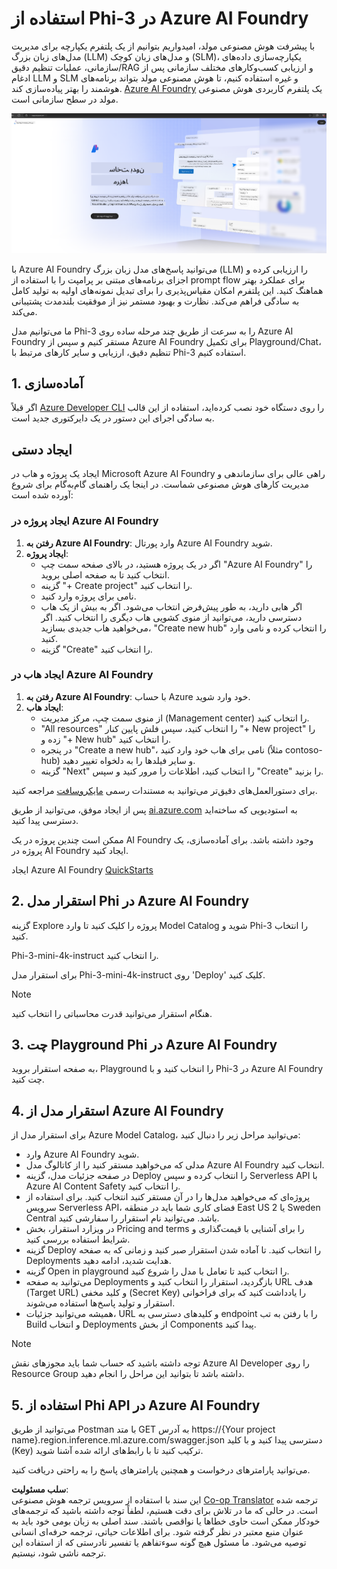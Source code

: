 <!--
CO_OP_TRANSLATOR_METADATA:
{
  "original_hash": "3a1e48b628022485aac989c9f733e792",
  "translation_date": "2025-07-17T05:19:09+00:00",
  "source_file": "md/02.QuickStart/AzureAIFoundry_QuickStart.md",
  "language_code": "fa"
}
-->
# **استفاده از Phi-3 در Azure AI Foundry**

با پیشرفت هوش مصنوعی مولد، امیدواریم بتوانیم از یک پلتفرم یکپارچه برای مدیریت مدل‌های زبان بزرگ (LLM) و مدل‌های زبان کوچک (SLM)، یکپارچه‌سازی داده‌های سازمانی، عملیات تنظیم دقیق/RAG و ارزیابی کسب‌وکارهای مختلف سازمانی پس از ادغام LLM و SLM و غیره استفاده کنیم، تا هوش مصنوعی مولد بتواند برنامه‌های هوشمند را بهتر پیاده‌سازی کند. [Azure AI Foundry](https://ai.azure.com) یک پلتفرم کاربردی هوش مصنوعی مولد در سطح سازمانی است.

![aistudo](../../../../translated_images/aifoundry_home.f28a8127c96c7d93d6fb1d0a69b635bc36834da1f0615d7d2b8be216021d9eeb.fa.png)

با Azure AI Foundry می‌توانید پاسخ‌های مدل زبان بزرگ (LLM) را ارزیابی کرده و اجزای برنامه‌های مبتنی بر پرامپت را با استفاده از prompt flow برای عملکرد بهتر هماهنگ کنید. این پلتفرم امکان مقیاس‌پذیری را برای تبدیل نمونه‌های اولیه به تولید کامل به سادگی فراهم می‌کند. نظارت و بهبود مستمر نیز از موفقیت بلندمدت پشتیبانی می‌کند.

ما می‌توانیم مدل Phi-3 را به سرعت از طریق چند مرحله ساده روی Azure AI Foundry مستقر کنیم و سپس از Azure AI Foundry برای تکمیل Playground/Chat، تنظیم دقیق، ارزیابی و سایر کارهای مرتبط با Phi-3 استفاده کنیم.

## **1. آماده‌سازی**

اگر قبلاً [Azure Developer CLI](https://learn.microsoft.com/azure/developer/azure-developer-cli/overview?WT.mc_id=aiml-138114-kinfeylo) را روی دستگاه خود نصب کرده‌اید، استفاده از این قالب به سادگی اجرای این دستور در یک دایرکتوری جدید است.

## ایجاد دستی

ایجاد یک پروژه و هاب در Microsoft Azure AI Foundry راهی عالی برای سازماندهی و مدیریت کارهای هوش مصنوعی شماست. در اینجا یک راهنمای گام‌به‌گام برای شروع آورده شده است:

### ایجاد پروژه در Azure AI Foundry

1. **رفتن به Azure AI Foundry**: وارد پورتال Azure AI Foundry شوید.
2. **ایجاد پروژه**:
   - اگر در یک پروژه هستید، در بالای صفحه سمت چپ "Azure AI Foundry" را انتخاب کنید تا به صفحه اصلی بروید.
   - گزینه "+ Create project" را انتخاب کنید.
   - نامی برای پروژه وارد کنید.
   - اگر هابی دارید، به طور پیش‌فرض انتخاب می‌شود. اگر به بیش از یک هاب دسترسی دارید، می‌توانید از منوی کشویی هاب دیگری را انتخاب کنید. اگر می‌خواهید هاب جدیدی بسازید، "Create new hub" را انتخاب کرده و نامی وارد کنید.
   - گزینه "Create" را انتخاب کنید.

### ایجاد هاب در Azure AI Foundry

1. **رفتن به Azure AI Foundry**: با حساب Azure خود وارد شوید.
2. **ایجاد هاب**:
   - از منوی سمت چپ، مرکز مدیریت (Management center) را انتخاب کنید.
   - "All resources" را انتخاب کنید، سپس فلش پایین کنار "+ New project" را زده و "+ New hub" را انتخاب کنید.
   - در پنجره "Create a new hub"، نامی برای هاب خود وارد کنید (مثلاً contoso-hub) و سایر فیلدها را به دلخواه تغییر دهید.
   - گزینه "Next" را انتخاب کنید، اطلاعات را مرور کنید و سپس "Create" را بزنید.

برای دستورالعمل‌های دقیق‌تر می‌توانید به مستندات رسمی [مایکروسافت](https://learn.microsoft.com/azure/ai-studio/how-to/create-projects) مراجعه کنید.

پس از ایجاد موفق، می‌توانید از طریق [ai.azure.com](https://ai.azure.com/) به استودیویی که ساخته‌اید دسترسی پیدا کنید.

ممکن است چندین پروژه در یک AI Foundry وجود داشته باشد. برای آماده‌سازی، یک پروژه در AI Foundry ایجاد کنید.

ایجاد Azure AI Foundry [QuickStarts](https://learn.microsoft.com/azure/ai-studio/quickstarts/get-started-code)

## **2. استقرار مدل Phi در Azure AI Foundry**

گزینه Explore پروژه را کلیک کنید تا وارد Model Catalog شوید و Phi-3 را انتخاب کنید.

Phi-3-mini-4k-instruct را انتخاب کنید.

برای استقرار مدل Phi-3-mini-4k-instruct روی 'Deploy' کلیک کنید.

> [!NOTE]
>
> هنگام استقرار می‌توانید قدرت محاسباتی را انتخاب کنید.

## **3. چت Playground Phi در Azure AI Foundry**

به صفحه استقرار بروید، Playground را انتخاب کنید و با Phi-3 در Azure AI Foundry چت کنید.

## **4. استقرار مدل از Azure AI Foundry**

برای استقرار مدل از Azure Model Catalog، می‌توانید مراحل زیر را دنبال کنید:

- وارد Azure AI Foundry شوید.
- مدلی که می‌خواهید مستقر کنید را از کاتالوگ مدل Azure AI Foundry انتخاب کنید.
- در صفحه جزئیات مدل، گزینه Deploy را انتخاب کرده و سپس Serverless API با Azure AI Content Safety را انتخاب کنید.
- پروژه‌ای که می‌خواهید مدل‌ها را در آن مستقر کنید انتخاب کنید. برای استفاده از سرویس Serverless API، فضای کاری شما باید در منطقه East US 2 یا Sweden Central باشد. می‌توانید نام استقرار را سفارشی کنید.
- در ویزارد استقرار، بخش Pricing and terms را برای آشنایی با قیمت‌گذاری و شرایط استفاده بررسی کنید.
- گزینه Deploy را انتخاب کنید. تا آماده شدن استقرار صبر کنید و زمانی که به صفحه Deployments هدایت شدید، ادامه دهید.
- گزینه Open in playground را انتخاب کنید تا تعامل با مدل را شروع کنید.
- می‌توانید به صفحه Deployments بازگردید، استقرار را انتخاب کنید و URL هدف (Target URL) و کلید مخفی (Secret Key) را یادداشت کنید که برای فراخوانی استقرار و تولید پاسخ‌ها استفاده می‌شوند.
- همیشه می‌توانید جزئیات، URL و کلیدهای دسترسی به endpoint را با رفتن به تب Build و انتخاب Deployments از بخش Components پیدا کنید.

> [!NOTE]
> توجه داشته باشید که حساب شما باید مجوزهای نقش Azure AI Developer را روی Resource Group داشته باشد تا بتوانید این مراحل را انجام دهید.

## **5. استفاده از Phi API در Azure AI Foundry**

می‌توانید از طریق Postman با متد GET به آدرس https://{Your project name}.region.inference.ml.azure.com/swagger.json دسترسی پیدا کنید و با کلید (Key) ترکیب کنید تا با رابط‌های ارائه شده آشنا شوید.

می‌توانید پارامترهای درخواست و همچنین پارامترهای پاسخ را به راحتی دریافت کنید.

**سلب مسئولیت**:  
این سند با استفاده از سرویس ترجمه هوش مصنوعی [Co-op Translator](https://github.com/Azure/co-op-translator) ترجمه شده است. در حالی که ما در تلاش برای دقت هستیم، لطفاً توجه داشته باشید که ترجمه‌های خودکار ممکن است حاوی خطاها یا نواقصی باشند. سند اصلی به زبان بومی خود باید به عنوان منبع معتبر در نظر گرفته شود. برای اطلاعات حیاتی، ترجمه حرفه‌ای انسانی توصیه می‌شود. ما مسئول هیچ گونه سوءتفاهم یا تفسیر نادرستی که از استفاده این ترجمه ناشی شود، نیستیم.